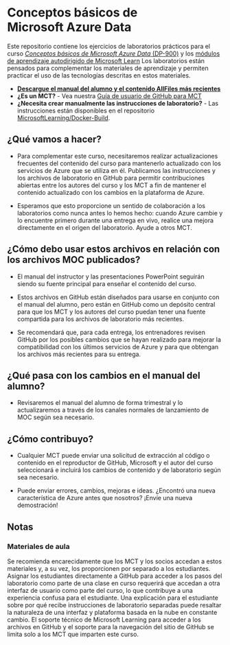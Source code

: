 # Conceptos básicos de Microsoft Azure Data

Este repositorio contiene los ejercicios de laboratorios prácticos para el curso [*Conceptos básicos de Microsoft Azure Data* (DP-900)](https://docs.microsoft.com/es-es/learn/certifications/courses/dp-900t00) y los [módulos de aprendizaje autodirigido de Microsoft Learn](https://docs.microsoft.com/es-es/users/23110622/collections/0kjyh8rn5gdrjj/) Los laboratorios están pensados para complementar los materiales de aprendizaje y permiten practicar el uso de las tecnologías descritas en estos materiales. 

- **[Descargue el manual del alumno y el contenido AllFiles más recientes](../../releases/latest)**
- **¿Es un MCT?** - Vea nuestra [Guía de usuario de GitHub para MCT](https://microsoftlearning.github.io/MCT-User-Guide-ES/)
- **¿Necesita crear manualmente las instrucciones de laboratorio?** - Las instrucciones están disponibles en el repositorio [MicrosoftLearning/Docker-Build](https://github.com/MicrosoftLearning/Docker-Build).

## ¿Qué vamos a hacer?

- Para complementar este curso, necesitaremos realizar actualizaciones frecuentes del contenido del curso para mantenerlo actualizado con los servicios de Azure que se utiliza en él.  Publicamos las instrucciones y los archivos de laboratorio en GitHub para permitir contribuciones abiertas entre los autores del curso y los MCT a fin de mantener el contenido actualizado con los cambios en la plataforma de Azure.

- Esperamos que esto proporcione un sentido de colaboración a los laboratorios como nunca antes lo hemos hecho: cuando Azure cambie y lo encuentre primero durante una entrega en vivo, realice una mejora directamente en el origen del laboratorio.  Ayude a otros MCT.

## ¿Cómo debo usar estos archivos en relación con los archivos MOC publicados?

- El manual del instructor y las presentaciones PowerPoint seguirán siendo su fuente principal para enseñar el contenido del curso.

- Estos archivos en GitHub están diseñados para usarse en conjunto con el manual del alumno, pero están en GitHub como un depósito central para que los MCT y los autores del curso puedan tener una fuente compartida para los archivos de laboratorio más recientes.

- Se recomendará que, para cada entrega, los entrenadores revisen GitHub por los posibles cambios que se hayan realizado para mejorar la compatibilidad con los últimos servicios de Azure y para que obtengan los archivos más recientes para su entrega.

## ¿Qué pasa con los cambios en el manual del alumno?

- Revisaremos el manual del alumno de forma trimestral y lo actualizaremos a través de los canales normales de lanzamiento de MOC según sea necesario.

## ¿Cómo contribuyo?

- Cualquier MCT puede enviar una solicitud de extracción al código o contenido en el reproductor de GitHub, Microsoft y el autor del curso seleccionará e incluirá los cambios de contenido y de laboratorio según sea necesario.

- Puede enviar errores, cambios, mejoras e ideas.  ¿Encontró una nueva característica de Azure antes que nosotros?  ¡Envíe una nueva demostración!

## Notas

### Materiales de aula

Se recomienda encarecidamente que los MCT y los socios accedan a estos materiales y, a su vez, los proporcionen por separado a los estudiantes.  Asignar los estudiantes directamente a GitHub para acceder a los pasos del laboratorio como parte de una clase en curso requerirá que accedan a otra interfaz de usuario como parte del curso, lo que contribuye a una experiencia confusa para el estudiante. Una explicación para el estudiante sobre por qué recibe instrucciones de laboratorio separadas puede resaltar la naturaleza de una interfaz y plataforma basada en la nube en constante cambio. El soporte técnico de Microsoft Learning para acceder a los archivos en GitHub y el soporte para la navegación del sitio de GitHub se limita solo a los MCT que imparten este curso.

